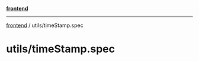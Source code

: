 [**frontend**](../README.md)

***

[frontend](../modules.md) / utils/timeStamp.spec

# utils/timeStamp.spec
